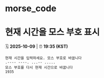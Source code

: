 # morse_code
# 현재 시간을 모스 부호 표시
<!-- MORSE_TIME_START -->
🗓️ **2025-10-09** | ⏰ **19:35 (KST)**

```
현재 시간을 입력하세요. 모스 부호로 바꿉니다
.---- ----. ...-- .....
모스 부호를 다시 현재 시간으로 바꿉니다
1935
```
<!-- MORSE_TIME_END -->
